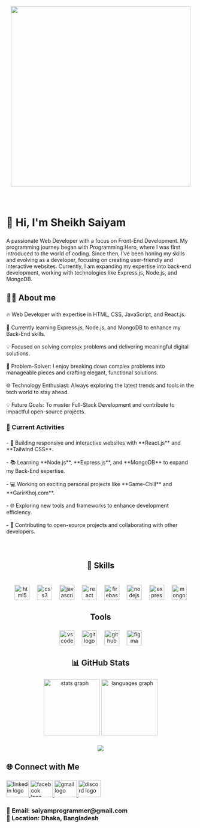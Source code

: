 <div align="center">
  <img height="480" src="https://i.ibb.co.com/Gt9rBQy/Screenshot-2025-01-08-153241.png"  />
</div>

###

<br clear="both">

<h1 align="left">👋 Hi, I'm Sheikh Saiyam</h1>

###

<p align="left">A passionate Web Developer with a focus on Front-End Development. My programming journey began with Programming Hero, where I was first introduced to the world of coding. Since then, I’ve been honing my skills and evolving as a developer, focusing on creating user-friendly and interactive websites. Currently, I am expanding my expertise into back-end development, working with technologies like Express.js, Node.js, and MongoDB.</p>

###

<h2 align="left">👨‍💻 About me</h2>

###

<p align="left">🔥 Web Developer with expertise in HTML, CSS, JavaScript, and React.js.<br><br>🚀 Currently learning Express.js, Node.js, and MongoDB to enhance my Back-End skills.<br><br>💡 Focused on solving complex problems and delivering meaningful digital solutions.<br><br>🌟 Problem-Solver: I enjoy breaking down complex problems into manageable pieces and crafting elegant, functional solutions.<br><br>🌐 Technology Enthusiast: Always exploring the latest trends and tools in the tech world to stay ahead.<br><br>💡 Future Goals: To master Full-Stack Development and contribute to impactful open-source projects.</p>

###

<h3 align="left">🚀 Current Activities</h3>

###

<p align="left">- 🔨 Building responsive and interactive websites with **React.js** and **Tailwind CSS**.  <br><br>- 📚 Learning **Node.js**, **Express.js**, and **MongoDB** to expand my Back-End expertise.  <br><br>- 💻 Working on exciting personal projects like **Game-Chill** and **GarirKhoj.com**.  <br><br>- 🌐 Exploring new tools and frameworks to enhance development efficiency.  <br><br>- 🌟 Contributing to open-source projects and collaborating with other developers.</p>

###

<br clear="both">

<h2 align="center">🚀 Skills</h2>

###

<br clear="both">

<div align="center">
  <img src="https://cdn.jsdelivr.net/gh/devicons/devicon/icons/html5/html5-original.svg" height="40" alt="html5 logo"  />
  <img width="12" />
  <img src="https://cdn.jsdelivr.net/gh/devicons/devicon/icons/css3/css3-original.svg" height="40" alt="css3 logo"  />
  <img width="12" />
  <img src="https://cdn.jsdelivr.net/gh/devicons/devicon/icons/javascript/javascript-original.svg" height="40" alt="javascript logo"  />
  <img width="12" />
  <img src="https://cdn.jsdelivr.net/gh/devicons/devicon/icons/react/react-original.svg" height="40" alt="react logo"  />
  <img width="12" />
  <img src="https://cdn.jsdelivr.net/gh/devicons/devicon/icons/firebase/firebase-plain.svg" height="40" alt="firebase logo"  />
  <img width="12" />
  <img src="https://cdn.jsdelivr.net/gh/devicons/devicon/icons/nodejs/nodejs-original.svg" height="40" alt="nodejs logo"  />
  <img width="12" />
  <img src="https://cdn.jsdelivr.net/gh/devicons/devicon/icons/express/express-original.svg" height="40" alt="express logo"  />
  <img width="12" />
  <img src="https://cdn.jsdelivr.net/gh/devicons/devicon/icons/mongodb/mongodb-original.svg" height="40" alt="mongodb logo"  />
</div>

###

<h2 align="center">Tools</h2>

###

<div align="center">
  <img src="https://cdn.jsdelivr.net/gh/devicons/devicon/icons/vscode/vscode-original.svg" height="40" alt="vscode logo"  />
  <img width="12" />
  <img src="https://cdn.jsdelivr.net/gh/devicons/devicon/icons/git/git-original.svg" height="40" alt="git logo"  />
  <img width="12" />
  <img src="https://cdn.jsdelivr.net/gh/devicons/devicon/icons/github/github-original.svg" height="40" alt="github logo"  />
  <img width="12" />
  <img src="https://cdn.jsdelivr.net/gh/devicons/devicon/icons/figma/figma-original.svg" height="40" alt="figma logo"  />
</div>

###

<h2 align="center">📊 GitHub Stats</h2>

###

<div align="center">
  <img src="https://github-readme-stats.vercel.app/api?username=sheikh-saiyam&hide_title=false&hide_rank=false&show_icons=true&include_all_commits=true&count_private=true&disable_animations=false&theme=dracula&locale=en&hide_border=false&order=1" height="150" alt="stats graph"  />
  <img src="https://github-readme-stats.vercel.app/api/top-langs?username=sheikh-saiyam&locale=en&hide_title=false&layout=compact&card_width=320&langs_count=5&theme=dracula&hide_border=false&order=2" height="150" alt="languages graph"  />
</div>

###

<div align="center">
  <img src="https://profile-counter.glitch.me/sheikh-saiyam/count.svg?"  />
</div>

###

<h2 align="left">🌐 Connect with Me</h2>

###

<div align="left">
  <a href="https://www.linkedin.com/in/your-profile-link" target="_blank">
    <img src="https://raw.githubusercontent.com/maurodesouza/profile-readme-generator/master/src/assets/icons/social/linkedin/default.svg" width="60" height="45" alt="linkedin logo" />
  </a>
  <a href="https://www.facebook.com/shiekh.barshaad/" target="_blank">
    <img src="https://raw.githubusercontent.com/maurodesouza/profile-readme-generator/master/src/assets/icons/social/facebook/default.svg" width="60" height="45" alt="facebook logo" />
  </a>
  <a href="mailto:saiyamprogrammer@gmail.com" target="_blank">
    <img src="https://raw.githubusercontent.com/maurodesouza/profile-readme-generator/master/src/assets/icons/social/gmail/default.svg" width="60" height="45" alt="gmail logo" />
  </a>
  <a href="https://discord.com/users/your-discord-username" target="_blank">
    <img src="https://raw.githubusercontent.com/maurodesouza/profile-readme-generator/master/src/assets/icons/social/discord/default.svg" width="60" height="45" alt="discord logo" />
  </a>
</div>

###

<h3 align="left">📧 Email: saiyamprogrammer@gmail.com<br>📍 Location: Dhaka, Bangladesh</h3>

###
